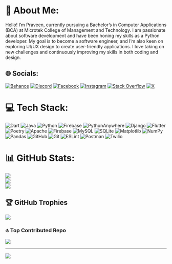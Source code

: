 # 💫 About Me:
Hello! I’m Praveen, currently pursuing a Bachelor’s in Computer Applications (BCA) at Microtek College of Management and Technology. I am passionate about software development and have been honing my skills as a Python developer. My goal is to become a software engineer, and I’m also keen on exploring UI/UX design to create user-friendly applications. I love taking on new challenges and continuously improving my skills in both coding and design.


## 🌐 Socials:
[![Behance](https://img.shields.io/badge/Behance-1769ff?logo=behance&logoColor=white)](https://behance.net/https://www.behance.net/praveenyadav55) [![Discord](https://img.shields.io/badge/Discord-%237289DA.svg?logo=discord&logoColor=white)](https://discord.gg/https://discord.gg/vyc95Zs2) [![Facebook](https://img.shields.io/badge/Facebook-%231877F2.svg?logo=Facebook&logoColor=white)](https://facebook.com/https://www.facebook.com/pyapril15) [![Instagram](https://img.shields.io/badge/Instagram-%23E4405F.svg?logo=Instagram&logoColor=white)](https://instagram.com/https://www.instagram.com/__pyapril15.py__) [![Stack Overflow](https://img.shields.io/badge/-Stackoverflow-FE7A16?logo=stack-overflow&logoColor=white)](https://stackoverflow.com/users/user:27695874) [![X](https://img.shields.io/badge/X-black.svg?logo=X&logoColor=white)](https://x.com/https://www.x.com/pyapril15) 

# 💻 Tech Stack:
![Dart](https://img.shields.io/badge/dart-%230175C2.svg?style=for-the-badge&logo=dart&logoColor=white) ![Java](https://img.shields.io/badge/java-%23ED8B00.svg?style=for-the-badge&logo=openjdk&logoColor=white) ![Python](https://img.shields.io/badge/python-3670A0?style=for-the-badge&logo=python&logoColor=ffdd54) ![Firebase](https://img.shields.io/badge/firebase-%23039BE5.svg?style=for-the-badge&logo=firebase) ![PythonAnywhere](https://img.shields.io/badge/pythonanywhere-%232F9FD7.svg?style=for-the-badge&logo=pythonanywhere&logoColor=151515) ![Django](https://img.shields.io/badge/django-%23092E20.svg?style=for-the-badge&logo=django&logoColor=white) ![Flutter](https://img.shields.io/badge/Flutter-%2302569B.svg?style=for-the-badge&logo=Flutter&logoColor=white) ![Poetry](https://img.shields.io/badge/Poetry-%233B82F6.svg?style=for-the-badge&logo=poetry&logoColor=0B3D8D) ![Apache](https://img.shields.io/badge/apache-%23D42029.svg?style=for-the-badge&logo=apache&logoColor=white) ![Firebase](https://img.shields.io/badge/firebase-a08021?style=for-the-badge&logo=firebase&logoColor=ffcd34) ![MySQL](https://img.shields.io/badge/mysql-4479A1.svg?style=for-the-badge&logo=mysql&logoColor=white) ![SQLite](https://img.shields.io/badge/sqlite-%2307405e.svg?style=for-the-badge&logo=sqlite&logoColor=white) ![Matplotlib](https://img.shields.io/badge/Matplotlib-%23ffffff.svg?style=for-the-badge&logo=Matplotlib&logoColor=black) ![NumPy](https://img.shields.io/badge/numpy-%23013243.svg?style=for-the-badge&logo=numpy&logoColor=white) ![Pandas](https://img.shields.io/badge/pandas-%23150458.svg?style=for-the-badge&logo=pandas&logoColor=white) ![GitHub](https://img.shields.io/badge/github-%23121011.svg?style=for-the-badge&logo=github&logoColor=white) ![Git](https://img.shields.io/badge/git-%23F05033.svg?style=for-the-badge&logo=git&logoColor=white) ![ESLint](https://img.shields.io/badge/ESLint-4B3263?style=for-the-badge&logo=eslint&logoColor=white) ![Postman](https://img.shields.io/badge/Postman-FF6C37?style=for-the-badge&logo=postman&logoColor=white) ![Twilio](https://img.shields.io/badge/Twilio-F22F46?style=for-the-badge&logo=Twilio&logoColor=white)
# 📊 GitHub Stats:
![](https://github-readme-stats.vercel.app/api?username=pyapril15&theme=dark&hide_border=false&include_all_commits=true&count_private=false)<br/>
![](https://github-readme-streak-stats.herokuapp.com/?user=pyapril15&theme=dark&hide_border=false)<br/>
![](https://github-readme-stats.vercel.app/api/top-langs/?username=pyapril15&theme=dark&hide_border=false&include_all_commits=true&count_private=false&layout=compact)

## 🏆 GitHub Trophies
![](https://github-profile-trophy.vercel.app/?username=pyapril15&theme=radical&no-frame=false&no-bg=false&margin-w=4)

### 🔝 Top Contributed Repo
![](https://github-contributor-stats.vercel.app/api?username=pyapril15&limit=5&theme=dark&combine_all_yearly_contributions=true)

---
[![](https://visitcount.itsvg.in/api?id=pyapril15&icon=5&color=0)](https://visitcount.itsvg.in)

<!-- Proudly created with GPRM ( https://gprm.itsvg.in ) -->
